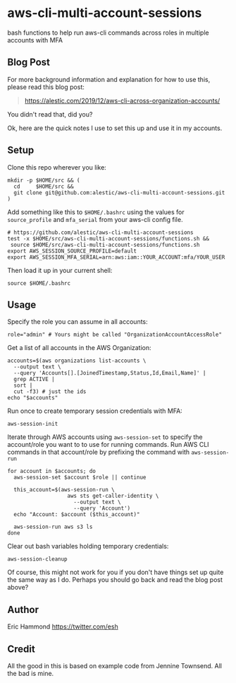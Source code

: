 # aws-cli-multi-account-sessions

bash functions to help run aws-cli commands across roles in multiple
accounts with MFA

## Blog Post

For more background information and explanation for how to use this,
please read this blog post:

> <https://alestic.com/2019/12/aws-cli-across-organization-accounts/>

You didn't read that, did you?

Ok, here are the quick notes I use to set this up and use it in my
accounts.

## Setup

Clone this repo wherever you like:

    mkdir -p $HOME/src && (
      cd     $HOME/src &&
      git clone git@github.com:alestic/aws-cli-multi-account-sessions.git
    )

Add something like this to `$HOME/.bashrc` using the values for
`source_profile` and `mfa_serial` from your aws-cli config file.

    # https://github.com/alestic/aws-cli-multi-account-sessions
    test -x $HOME/src/aws-cli-multi-account-sessions/functions.sh &&
     source $HOME/src/aws-cli-multi-account-sessions/functions.sh
    export AWS_SESSION_SOURCE_PROFILE=default
    export AWS_SESSION_MFA_SERIAL=arn:aws:iam::YOUR_ACCOUNT:mfa/YOUR_USER

Then load it up in your current shell:

    source $HOME/.bashrc

## Usage

Specify the role you can assume in all accounts:

    role="admin" # Yours might be called "OrganizationAccountAccessRole"

Get a list of all accounts in the AWS Organization:

    accounts=$(aws organizations list-accounts \
      --output text \
      --query 'Accounts[].[JoinedTimestamp,Status,Id,Email,Name]' |
      grep ACTIVE |
      sort |
      cut -f3) # just the ids
    echo "$accounts"

Run once to create temporary session credentials with MFA:

    aws-session-init

Iterate through AWS accounts using `aws-session-set` to specify the
account/role you want to to use for running commands. Run AWS CLI
commands in that account/role by prefixing the command with
`aws-session-run`

    for account in $accounts; do
      aws-session-set $account $role || continue

      this_account=$(aws-session-run \
                       aws sts get-caller-identity \
                         --output text \
                         --query 'Account')
      echo "Account: $account ($this_account)"

      aws-session-run aws s3 ls
    done

Clear out bash variables holding temporary credentials:

    aws-session-cleanup

Of course, this might not work for you if you don't have things set up
quite the same way as I do. Perhaps you should go back and read the blog
post above?

## Author

Eric Hammond
<https://twitter.com/esh>

## Credit

All the good in this is based on example code from Jennine
Townsend. All the bad is mine.
